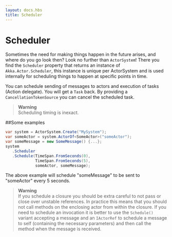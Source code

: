 ```yaml
---
layout: docs.hbs
title: Scheduler
---
```

# Scheduler

Sometimes the need for making things happen in the future arises, and where do
you go look then?  Look no further than ``ActorSystem``! There you find the
`Scheduler` property that returns an instance of `Akka.Actor.Scheduler`,
this instance is unique per ActorSystem and is used internally for scheduling
things to happen at specific points in time.

You can schedule sending of messages to actors and execution of tasks
(Action delegate). You will get a ``Task`` back. By providing a
`CancellationTokenSource` you can cancel the scheduled task.

> **Warning**<br/>
Scheduling timing is inexact.

##Some examples

```csharp
var system = ActorSystem.Create("MySystem");
var someActor = system.ActorOf<SomeActor>("someActor");
var someMessage = new SomeMessage() {...};
system
   .Scheduler
   .Schedule(TimeSpan.FromSeconds(0),
             TimeSpan.FromSeconds(5),
             someActor, someMessage);
```

The above example will schedule "someMessage" to be sent to "someActor"
every 5 seconds.

> **Warning**<br/>
If you schedule a closure you should be extra careful to not pass or close over
unstable references. In practice this means that you should not call methods on
the enclosing actor from within the closure. If you need to schedule an
invocation it is better to use the ``Schedule()`` variant accepting a message
and an ``IActorRef`` to schedule a message to self (containing the necessary
parameters) and then call the method when the message is received.
